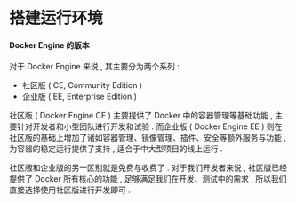 # 搭建运行环境

#### Docker Engine 的版本

对于 Docker Engine 来说 , 其主要分为两个系列 : 

* 社区版 \( CE, Community Edition \)
* 企业版 \( EE, Enterprise Edition \)

社区版 \( Docker Engine CE \) 主要提供了 Docker 中的容器管理等基础功能 , 主要针对开发者和小型团队进行开发和试验 . 而企业版 \( Docker Engine EE \) 则在社区版的基础上增加了诸如容器管理、镜像管理、插件、安全等额外服务与功能 , 为容器的稳定运行提供了支持 , 适合于中大型项目的线上运行 . 

社区版和企业版的另一区别就是免费与收费了 . 对于我们开发者来说 , 社区版已经提供了 Docker 所有核心的功能 , 足够满足我们在开发、测试中的需求 , 所以我们直接选择使用社区版进行开发即可 . 





